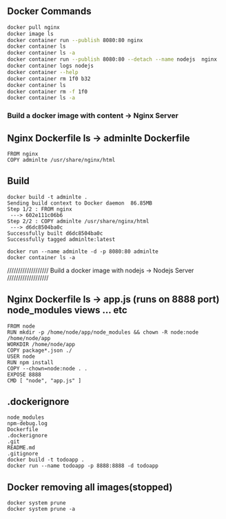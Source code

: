 ## Docker Commands
```sh
docker pull nginx
docker image ls
docker container run --publish 8080:80 nginx
docker container ls
docker container ls -a
docker container run --publish 8080:80 --detach --name nodejs  nginx
docker container logs nodejs
docker container --help
docker container rm 1f0 b32
docker container ls
docker container rm -f 1f0
docker container ls -a
```

### Build a docker image with content -> Nginx Server

## Nginx Dockerfile ls -> adminlte  Dockerfile
```
FROM nginx
COPY adminlte /usr/share/nginx/html
```
## Build
```
docker build -t adminlte .
Sending build context to Docker daemon  86.85MB
Step 1/2 : FROM nginx
 ---> 602e111c06b6
Step 2/2 : COPY adminlte /usr/share/nginx/html
 ---> d6dc8504ba0c
Successfully built d6dc8504ba0c
Successfully tagged adminlte:latest

docker run --name adminlte -d -p 8080:80 adminlte
docker container ls -a
```

/////////////////// Build a docker image with nodejs -> Nodejs Server  ///////////////////


## Nginx Dockerfile ls -> app.js (runs on 8888 port)  node_modules views ... etc
```
FROM node
RUN mkdir -p /home/node/app/node_modules && chown -R node:node /home/node/app
WORKDIR /home/node/app
COPY package*.json ./
USER node
RUN npm install
COPY --chown=node:node . .
EXPOSE 8888
CMD [ "node", "app.js" ]
```
## .dockerignore
```
node_modules
npm-debug.log
Dockerfile
.dockerignore
.git
README.md
.gitignore
docker build -t todoapp .
docker run --name todoapp -p 8888:8888 -d todoapp
```

## Docker removing all images(stopped)
```
docker system prune
docker system prune -a
```
